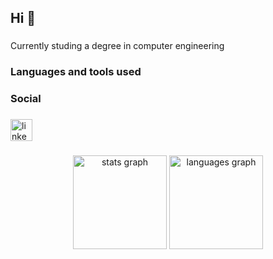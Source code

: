 <h2 align="left">Hi 👋</h2>

###

<p align="left">Currently studing a degree in computer engineering</p>

###

<h3 align="left">Languages ​​and tools used</h3>

###

<h3 align="left">Social</h3>

###

<div align="left">
  <a href="https://www.linkedin.com/in/sergio-alc%C3%B3n-gonz%C3%A1lez-55752922b/" target="_blank">
    <img src="https://img.shields.io/static/v1?message=LinkedIn&logo=linkedin&label=&color=0077B5&logoColor=white&labelColor=&style=for-the-badge" height="35" alt="linkedin logo"  />
  </a>
</div>

###

<div align="center">
  <img src="https://github-readme-stats.vercel.app/api?username=Sergicool&hide_title=false&hide_rank=false&show_icons=true&include_all_commits=true&count_private=true&disable_animations=false&theme=dark&locale=en&hide_border=false&order=1" height="150" alt="stats graph"  />
  <img src="https://github-readme-stats.vercel.app/api/top-langs?username=Sergicool&locale=en&hide_title=false&layout=compact&card_width=320&langs_count=5&theme=dark&hide_border=false&order=2" height="150" alt="languages graph"  />
</div>

###
